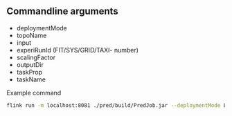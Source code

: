 ## Commandline arguments

* deploymentMode
* topoName
* input
* experiRunId (FIT/SYS/GRID/TAXI- number)
* scalingFactor
* outputDir
* taskProp 
* taskName 





Example command
```bash
flink run -m localhost:8081 ./pred/build/PredJob.jar --deploymentMode L --topoName IdentityTopology --input ./pred/src/main/resources/datasets/SYS_sample_data_senml.csv --experiRunId SYS-210 --scalingFactor 0.01 --outputDir /home/jona/Documents/Bachelor_thesis/logs/ --taskProp ./pred/src/main/resources/configs/all_tasks.properties --taskName bench
